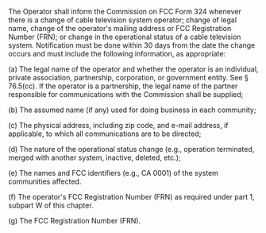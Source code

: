 The Operator shall inform the Commission on FCC Form 324 whenever there is a change of cable television system operator; change of legal name, change of the operator's mailing address or FCC Registration Number (FRN); or change in the operational status of a cable television system. Notification must be done within 30 days from the date the change occurs and must include the following information, as appropriate:

(a) The legal name of the operator and whether the operator is an individual, private association, partnership, corporation, or government entity. See § 76.5(cc). If the operator is a partnership, the legal name of the partner responsible for communications with the Commission shall be supplied;

(b) The assumed name (if any) used for doing business in each community;

(c) The physical address, including zip code, and e-mail address, if applicable, to which all communications are to be directed;

(d) The nature of the operational status change (e.g., operation terminated, merged with another system, inactive, deleted, etc.);

(e) The names and FCC identifiers (e.g., CA 0001) of the system communities affected.

(f) The operator's FCC Registration Number (FRN) as required under part 1, subpart W of this chapter.

(g) The FCC Registration Number (FRN).
                                    

